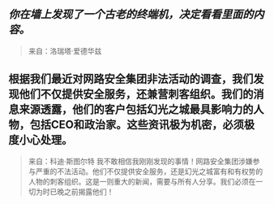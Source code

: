 ## _你在墙上发现了一个古老的终端机，决定看看里面的内容。_

> 来自：洛瑞塔·爱德华兹

## 根据我们最近对网路安全集团非法活动的调查，我们发现他们不仅提供安全服务，还兼营刺客组织。我们的消息来源透露，他们的客户包括幻光之城最具影响力的人物，包括CEO和政治家。这些资讯极为机密，必须极度小心处理。

> 来自：科迪·斯图尔特
> 我不敢相信我刚刚发现的事情！网路安全集团涉嫌参与严重的不法活动。他们不仅提供安全服务，还是幻光之城富有和有权势的人物的刺客组织。这是一则重大的新闻，需要与所有人分享。我们必须在一切为时已晚之前揭露他们！
